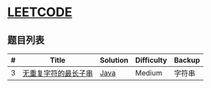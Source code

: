 # [LEETCODE](https://leetcode.cn)

## **题目列表**
|#|    Title      |        Solution    |Difficulty|Backup|
|---|-------------| ------------------------ |----|----|
|3|[无重复字符的最长子串](https://leetcode-cn.com/problems/longest-substring-without-repeating-characters/)|[Java](src/solution/LongestSubString3.java)|Medium|字符串|